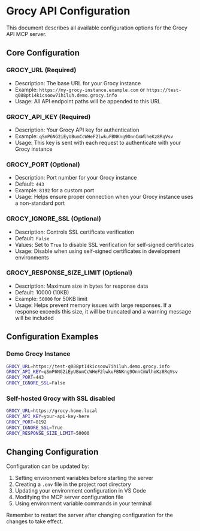 # Grocy API Configuration

This document describes all available configuration options for the Grocy API MCP server.

## Core Configuration

### GROCY_URL (Required)
- Description: The base URL for your Grocy instance
- Example: `https://my-grocy-instance.example.com` or `https://test-q088pt14kicsoow7ihiluh.demo.grocy.info`
- Usage: All API endpoint paths will be appended to this URL

### GROCY_API_KEY (Required)
- Description: Your Grocy API key for authentication
- Example: `qSmP6NG2iEyUBumCcWHeF2lwkuFBNKng9OnnCmWlheKz8RqVsv`
- Usage: This key is sent with each request to authenticate with your Grocy instance

### GROCY_PORT (Optional)
- Description: Port number for your Grocy instance
- Default: `443`
- Example: `8192` for a custom port
- Usage: Helps ensure proper connection when your Grocy instance uses a non-standard port

### GROCY_IGNORE_SSL (Optional)
- Description: Controls SSL certificate verification
- Default: `False`
- Values: Set to `True` to disable SSL verification for self-signed certificates
- Usage: Disable when using self-signed certificates in development environments

### GROCY_RESPONSE_SIZE_LIMIT (Optional)
- Description: Maximum size in bytes for response data
- Default: 10000 (10KB)
- Example: `50000` for 50KB limit
- Usage: Helps prevent memory issues with large responses. If a response exceeds this size, it will be truncated and a warning message will be included

## Configuration Examples

### Demo Grocy Instance
```bash
GROCY_URL=https://test-q088pt14kicsoow7ihiluh.demo.grocy.info
GROCY_API_KEY=qSmP6NG2iEyUBumCcWHeF2lwkuFBNKng9OnnCmWlheKz8RqVsv
GROCY_PORT=443
GROCY_IGNORE_SSL=False
```

### Self-hosted Grocy with SSL disabled
```bash
GROCY_URL=https://grocy.home.local
GROCY_API_KEY=your-api-key-here
GROCY_PORT=8192
GROCY_IGNORE_SSL=True
GROCY_RESPONSE_SIZE_LIMIT=50000
```

## Changing Configuration

Configuration can be updated by:
1. Setting environment variables before starting the server
2. Creating a `.env` file in the project root directory
3. Updating your environment configuration in VS Code
2. Modifying the MCP server configuration file
3. Using environment variable commands in your terminal

Remember to restart the server after changing configuration for the changes to take effect.
